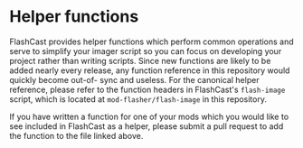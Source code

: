 Helper functions
================

FlashCast provides helper functions which perform common operations and serve to
simplify your imager script so you can focus on developing your project rather
than writing scripts. Since new functions are likely to be added nearly every
release, any function reference in this repository would quickly become out-of-
sync and useless. For the canonical helper reference, please refer to the
function headers in FlashCast's `flash-image` script, which is located at
`mod-flasher/flash-image` in this repository.

If you have written a function for one of your mods which you would like
to see included in FlashCast as a helper, please submit a pull request to
add the function to the file linked above.

